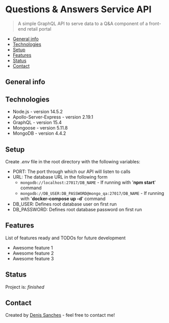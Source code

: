 # Questions & Answers Service API

> A simple GraphQL API to serve data to a Q&A component of a front-end retail portal

- [General info](#general-info)
- [Technologies](#technologies)
- [Setup](#setup)
- [Features](#features)
- [Status](#status)
- [Contact](#contact)

## General info

## Technologies

- Node.js - version 14.5.2
- Apollo-Server-Express - version 2.19.1
- GraphQL - version 15.4
- Mongoose - version 5.11.8
- MongoDB - version 4.4.2

## Setup

Create _.env_ file in the root directory with the following variables:

- PORT: The port through which our API will listen to calls
- URL: The database URL in the following form
  - `mongodb://localhost:27017/DB_NAME` - If running with '**npm start**' command
  - `mongodb://DB_USER:DB_PASSWORD@mongo_qa:27017/DB_NAME` - If running with '**docker-compose up -d**' command
- DB_USER: Defines root database user on first run
- DB_PASSWORD: Defines root database password on first run

## Features

List of features ready and TODOs for future development

- Awesome feature 1
- Awesome feature 2
- Awesome feature 3

## Status

Project is: _finished_

## Contact

Created by [Denis Sanches](https://github.com/efir-tractatus) - feel free to contact me!
